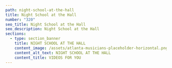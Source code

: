```yaml
---
path: night-school-at-the-hall
title: Night School at the Hall
number: "320"
seo_title: Night School at the Hall
seo_description: Night School at the Hall
sections:
  - type: section_banner
    title: NIGHT SCHOOL AT THE HALL
    content_image: /assets/atlanta-musicians-placeholder-horizontal.png
    content_alt_text: NIGHT SCHOOL AT THE HALL
    content_title: VIDEOS FOR YOU
---
```

